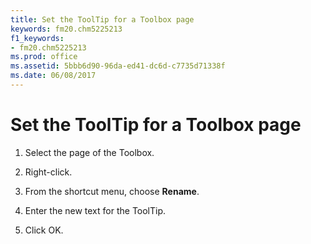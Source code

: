 ```yaml
---
title: Set the ToolTip for a Toolbox page
keywords: fm20.chm5225213
f1_keywords:
- fm20.chm5225213
ms.prod: office
ms.assetid: 5bbb6d90-96da-ed41-dc6d-c7735d71338f
ms.date: 06/08/2017
---
```



# Set the ToolTip for a Toolbox page




1. Select the page of the Toolbox.
    
2. Right-click.
    
3. From the shortcut menu, choose  **Rename**.
    
4. Enter the new text for the ToolTip.
    
5. Click OK.
    




